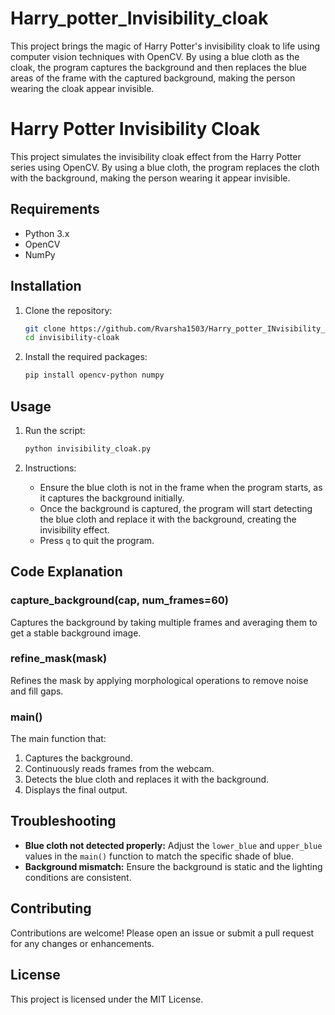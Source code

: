 # Harry_potter_Invisibility_cloak
This project brings the magic of Harry Potter's invisibility cloak to life using computer vision techniques with OpenCV. By using a blue cloth as the cloak, the program captures the background and then replaces the blue areas of the frame with the captured background, making the person wearing the cloak appear invisible.
# Harry Potter Invisibility Cloak

This project simulates the invisibility cloak effect from the Harry Potter series using OpenCV. By using a blue cloth, the program replaces the cloth with the background, making the person wearing it appear invisible.

## Requirements

- Python 3.x
- OpenCV
- NumPy

## Installation

1. Clone the repository:
    ```bash
    git clone https://github.com/Rvarsha1503/Harry_potter_INvisibility_cloak.git
    cd invisibility-cloak
    ```

2. Install the required packages:
    ```bash
    pip install opencv-python numpy
    ```

## Usage

1. Run the script:
    ```bash
    python invisibility_cloak.py
    ```

2. Instructions:
    - Ensure the blue cloth is not in the frame when the program starts, as it captures the background initially.
    - Once the background is captured, the program will start detecting the blue cloth and replace it with the background, creating the invisibility effect.
    - Press `q` to quit the program.

## Code Explanation

### capture_background(cap, num_frames=60)
Captures the background by taking multiple frames and averaging them to get a stable background image.

### refine_mask(mask)
Refines the mask by applying morphological operations to remove noise and fill gaps.

### main()
The main function that:
1. Captures the background.
2. Continuously reads frames from the webcam.
3. Detects the blue cloth and replaces it with the background.
4. Displays the final output.

## Troubleshooting

- **Blue cloth not detected properly:** Adjust the `lower_blue` and `upper_blue` values in the `main()` function to match the specific shade of blue.
- **Background mismatch:** Ensure the background is static and the lighting conditions are consistent.

## Contributing

Contributions are welcome! Please open an issue or submit a pull request for any changes or enhancements.

## License

This project is licensed under the MIT License.

